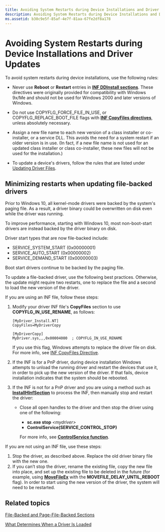 ```yaml
---
title: Avoiding System Restarts during Device Installations and Driver Updates
description: Avoiding System Restarts during Device Installations and Driver Updates
ms.assetid: b30c9e5f-85af-4e7f-81aa-67fe2df8a178
---
```


# Avoiding System Restarts during Device Installations and Driver Updates


To avoid system restarts during device installations, use the following rules:

-   Never use **Reboot** or **Restart** entries in [**INF DDInstall sections**](inf-ddinstall-section.md). These directives were originally provided for compatibility with Windows 9x/Me and should not be used for Windows 2000 and later versions of Windows.

-   Do not use COPYFLG\_FORCE\_FILE\_IN\_USE, or COPYFLG\_REPLACE\_BOOT\_FILE flags with [**INF CopyFiles directives**](inf-copyfiles-directive.md), unless absolutely necessary.

-   Assign a new file name to each new version of a class installer or co-installer, or a service DLL. This avoids the need for a system restart if an older version is in use. (In fact, if a new file name is not used for an updated class installer or class co-installer, these new files will not be used for the installation.)

-   To update a device's drivers, follow the rules that are listed under [Updating Driver Files](updating-driver-files.md).

## Minimizing restarts when updating file-backed drivers


Prior to Windows 10, all kernel-mode drivers were backed by the system's paging file. As a result, a driver binary could be overwritten on disk even while the driver was running.

To improve performance, starting with Windows 10, most non-boot-start drivers are instead backed by the driver binary on disk.

Driver start types that are now file-backed include:

-   SERVICE\_SYSTEM\_START (0x00000001)
-   SERVICE\_AUTO\_START (0x00000002)
-   SERVICE\_DEMAND\_START (0x00000003)

Boot start drivers continue to be backed by the paging file.

To update a file-backed driver, use the following best practices. Otherwise, the update might require two restarts, one to replace the file and a second to load the new version of the driver.

If you are using an INF file, follow these steps:

1.  Modify your driver INF file's **CopyFiles** section to use **COPYFLG\_IN\_USE\_RENAME**, as follows:

    ```
    [MyDriver_Install.NT]
    CopyFiles=MyDriverCopy
     
    [MyDriverCopy]
    MyDriver.sys,,,0x00004000  ; COPYFLG_IN_USE_RENAME
    ```

    If you use this flag, Windows attempts to replace the driver file on disk. For more info, see [INF CopyFiles Directive](inf-copyfiles-directive.md).

2.  If the INF is for a PnP driver, during device installation Windows attempts to unload the running driver and restart the devices that use it, in order to pick up the new version of the driver. If that fails, device installation indicates that the system should be rebooted.
3.  If the INF is not for a PnP driver and you are using a method such as [**InstallHInfSection**](https://msdn.microsoft.com/library/windows/desktop/aa376957) to process the INF, then manually stop and restart the driver:
    -   Close all open handles to the driver and then stop the driver using one of the following:

        -   **sc.exe stop** *&lt;mydriver&gt;*
        -   **ControlService(SERVICE\_CONTROL\_STOP)**

        For more info, see [**ControlService function**](https://msdn.microsoft.com/library/windows/desktop/ms682108).

If you are not using an INF file, use these steps:

1.  Stop the driver, as described above. Replace the old driver binary file with the new one.
2.  If you can’t stop the driver, rename the existing file, copy the new file into place, and set up the existing file to be deleted in the future (for example, using [**MoveFileEx**](https://msdn.microsoft.com/library/windows/desktop/aa365240) with the **MOVEFILE\_DELAY\_UNTIL\_REBOOT** flag). In order to start using the new version of the driver, the system will need to be restarted.

## Related topics


[File-Backed and Page-File-Backed Sections](https://msdn.microsoft.com/library/windows/hardware/ff545754)

[What Determines When a Driver Is Loaded](https://msdn.microsoft.com/library/windows/hardware/ff557272)

 

 






